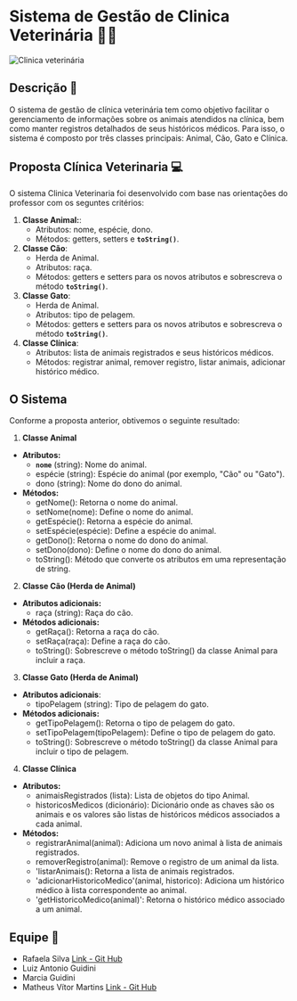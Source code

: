 # Sistema de Gestão de Clinica Veterinária 🐶🐱
![Clinica veterinária](https://media.discordapp.net/attachments/1109909153431949333/1177220940225069076/image.png?ex=6571b76f&is=655f426f&hm=0d4ad78e8a54fe4402838437ac823e09c58c64018cfc65fe9c87bb9834378cb3&=&format=webp&width=553&height=459)

## Descrição 📑

O sistema de gestão de clínica veterinária tem como objetivo facilitar o gerenciamento de informações sobre os animais atendidos na clínica, bem como manter registros detalhados de seus históricos médicos. Para isso, o sistema é composto por três classes principais: Animal, Cão, Gato e Clínica.

## Proposta Clínica Veterinaria 💻
O sistema Clinica Veterinaria foi desenvolvido com base nas orientações do professor com os seguntes critérios:
1. **Classe Animal:**:
    - Atributos: nome, espécie, dono.
    - Métodos: getters, setters e **`toString()`**.
2. **Classe Cão**:
    - Herda de Animal.
    - Atributos: raça.
    - Métodos: getters e setters para os novos atributos e sobrescreva o método **`toString()`**.
3. **Classe Gato**:
    - Herda de Animal.
    - Atributos: tipo de pelagem.
    - Métodos: getters e setters para os novos atributos e sobrescreva o método **`toString()`**.
4. **Classe Clínica**:
    - Atributos: lista de animais registrados e seus históricos médicos.
    - Métodos: registrar animal, remover registro, listar animais, adicionar histórico médico.


## O Sistema
Conforme a proposta anterior, obtivemos o seguinte resultado:
1. **Classe Animal**
- **Atributos:**
    - **`nome`** (string): Nome do animal.
    - espécie (string): Espécie do animal (por exemplo, "Cão" ou "Gato").
    -  dono (string): Nome do dono do animal.
- **Métodos:**
    - getNome(): Retorna o nome do animal.
    - setNome(nome): Define o nome do animal.
    - getEspécie(): Retorna a espécie do animal.
    - setEspécie(espécie): Define a espécie do animal.
    - getDono(): Retorna o nome do dono do animal.
    - setDono(dono): Define o nome do dono do animal.
    - toString(): Método que converte os atributos em uma representação de string.
2. **Classe Cão (Herda de Animal)**
- **Atributos adicionais:**
    - raça (string): Raça do cão.
- **Métodos adicionais:**
    - getRaça(): Retorna a raça do cão.
    - setRaça(raça): Define a raça do cão.
    - toString(): Sobrescreve o método toString() da classe Animal para incluir a raça.
3. **Classe Gato (Herda de Animal)**
- **Atributos adicionais**:
    - tipoPelagem (string): Tipo de pelagem do gato.
- **Métodos adicionais:**
    - getTipoPelagem(): Retorna o tipo de pelagem do gato.
    - setTipoPelagem(tipoPelagem): Define o tipo de pelagem do gato.
    - toString(): Sobrescreve o método toString() da classe Animal para incluir o tipo de pelagem.
4. **Classe Clínica**
- **Atributos:**
    - animaisRegistrados (lista): Lista de objetos do tipo Animal.
    - historicosMedicos (dicionário): Dicionário onde as chaves são os animais e os valores são listas de históricos médicos associados a cada animal.
- **Métodos:**
    - registrarAnimal(animal): Adiciona um novo animal à lista de animais registrados.
    - removerRegistro(animal): Remove o registro de um animal da lista.
    - 'listarAnimais(): Retorna a lista de animais registrados.
    - 'adicionarHistoricoMedico'(animal, historico): Adiciona um histórico médico à lista correspondente ao animal.
    - 'getHistoricoMedico(animal)': Retorna o histórico médico associado a um animal.
 







## Equipe 🥇

- Rafaela Silva [Link - Git Hub](https://github.com/rafaelafsilva)
- Luiz Antonio Guidini 
- Marcia Guidini
- Matheus Vítor Martins [Link - Git Hub](https://github.com/CafeMatte)
